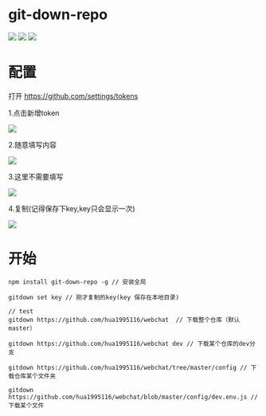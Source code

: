 # git-down-repo

![](https://img.shields.io/npm/dm/git-down-repo.svg)
![](https://img.shields.io/npm/v/git-down-repo.svg)
![](https://img.shields.io/npm/l/git-down-repo.svg)
# 配置

打开 https://github.com/settings/tokens

1.点击新增token

![](http://cloud.qiufengh.com/git-downgit-down1.png)

2.随意填写内容

![](http://cloud.qiufengh.com/git-downgit-down2.png)



3.这里不需要填写

![](http://cloud.qiufengh.com/git-downgit-down3.png)

4.复制(记得保存下key,key只会显示一次)

![](http://cloud.qiufengh.com/git-downgit-down4.png)



# 开始

```Shell
npm install git-down-repo -g // 安装全局

gitdown set key // 刚才复制的key(key 保存在本地目录)

// test 
gitdown https://github.com/hua1995116/webchat  // 下载整个仓库（默认master）

gitdown https://github.com/hua1995116/webchat dev // 下载某个仓库的dev分支

gitdown https://github.com/hua1995116/webchat/tree/master/config // 下载仓库某个文件夹

gitdown https://github.com/hua1995116/webchat/blob/master/config/dev.env.js // 下载某个文件
```



